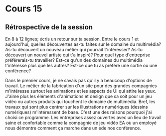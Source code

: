 # Cours 15
## Rétrospective de la session

En 8 à 12 lignes; écris un retour sur ta session. Entre le cours 1 et aujourd'hui, quelles découvertes as-tu faites sur le domaine du multimédia? As-tu découvert un nouveau métier qui pourrait t'intéresser? As-tu découvert un nouvel artiste qui t'a inspiré? Pour quel type d'entreprise préférerais-tu travailler? Est-ce qu'un des domaines du multimédia t'intéresse plus que les autres? Est-ce que tu as préféré une sortie ou une conférence? 

Dans le premier cours, je ne savais pas qu'il y a beaucoup d'options de travail. Le métier de la fabrication d'un site pour des grandes compagnies m'intéresse surtout les animations et les aspects de UI qui attire les yeux. J'aime plus les éléments d'animations et design que sa soit pour un jeu vidéo ou autres produits qui touchent le domaine de multimédia. Bref, les travaux qui sont plus centrer sur les illustrations numériques (dessins numériques) m'intéressent de base. C'est une des raisons pourquoi j'ai choisi ce programme. Les entreprises assez ouvertes avec un lieu de travail saine et confortable comme la compagnie de jeu vidéo EA où un employé nous démontre comment ça marche dans un ede nos conférence.
